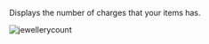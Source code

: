 Displays the number of charges that your items has.

![jewellerycount](https://user-images.githubusercontent.com/2388657/39968816-0a25fe68-56a1-11e8-8cc5-e2e83f5d9f00.png)

